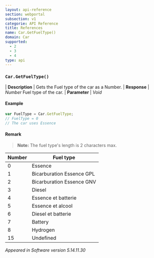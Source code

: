```yaml
---
layout: api-reference
section: webportal
subsection: v1
categorie: API Reference
title: References
name: Car.GetFuelType()
domain: Car
supported:
  - 2
  - 3
  - 4
type: api
---
```


### `Car.GetFuelType()`

| **Description** | Gets the Fuel type of the car as a Number.
| **Response** | *Number*  Fuel type of the car.
| **Parameter**   | *Void*

#### Example

```javascript
var FuelType = Car.GetFuelType;
// FuelType = 0
// The car uses Essence
```

#### Remark

>**Note:** The fuel type's length is 2 characters max.

Number | Fuel type
-----|----
0 | Essence
1 | Bicarburation Essence GPL
2 | Bicarburation Essence GNV
3 | Diesel
4 | Essence et batterie
5 | Essence et alcool
6 | Diesel et batterie
7 | Battery
8 | Hydrogen
15 | Undefined

*Appeared in Software version 5.14.11.30*